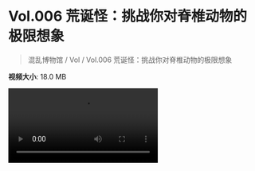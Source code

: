 # Vol.006 荒诞怪：挑战你对脊椎动物的极限想象

> 混乱博物馆 / Vol / Vol.006 荒诞怪：挑战你对脊椎动物的极限想象

**视频大小**: 18.0 MB

<div class="video"><video src="https://file.hsyhx.top/video/混乱博物馆/Vol/006.mp4" controls preload>🤔 您的浏览器不支持 video 标签</video></div>